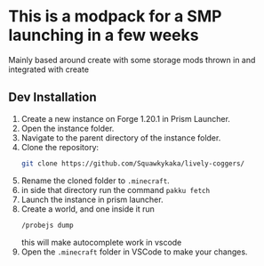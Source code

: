 # This is a modpack for a SMP launching in a few weeks

Mainly based around create with some storage mods thrown in and integrated with create

## Dev Installation

1. Create a new instance on Forge 1.20.1 in Prism Launcher.
2. Open the instance folder.
3. Navigate to the parent directory of the instance folder.
4. Clone the repository:
   ```sh
   git clone https://github.com/Squawkykaka/lively-coggers/
   ```
5. Rename the cloned folder to `.minecraft`.
6. in side that directory run the command `pakku fetch`
7. Launch the instance in prism launcher.
8. Create a world, and one inside it run
   ```sh
   /probejs dump
   ```
   this will make autocomplete work in vscode
9. Open the `.minecraft` folder in VSCode to make your changes.

